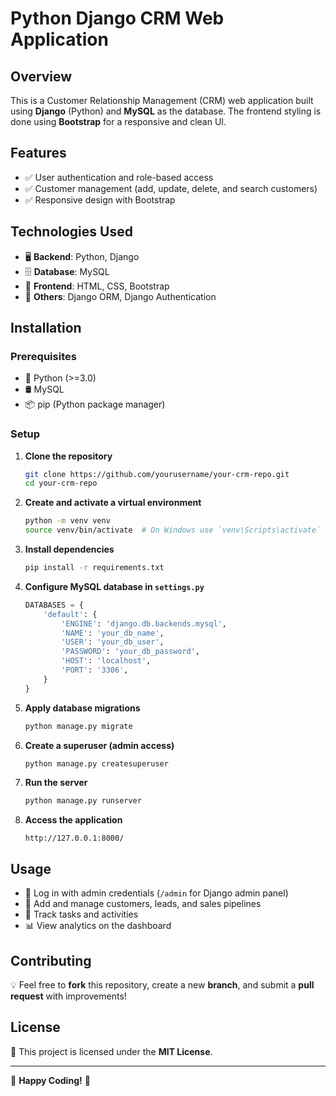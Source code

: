 # Python Django CRM Web Application  

## Overview  
This is a Customer Relationship Management (CRM) web application built using **Django** (Python) and **MySQL** as the database. The frontend styling is done using **Bootstrap** for a responsive and clean UI.  

## Features  
- ✅ User authentication and role-based access  
- ✅ Customer management (add, update, delete, and search customers)    
- ✅ Responsive design with Bootstrap  

## Technologies Used  
- 🖥 **Backend**: Python, Django  
- 🗄 **Database**: MySQL  
- 🎨 **Frontend**: HTML, CSS, Bootstrap  
- 🔗 **Others**: Django ORM, Django Authentication  

## Installation  

### Prerequisites  
- 🐍 Python (>=3.0)  
- 🛢 MySQL  
- 📦 pip (Python package manager)  

### Setup  
1. **Clone the repository**  
   ```sh  
   git clone https://github.com/yourusername/your-crm-repo.git  
   cd your-crm-repo  
   ```  

2. **Create and activate a virtual environment**  
   ```sh  
   python -m venv venv  
   source venv/bin/activate  # On Windows use `venv\Scripts\activate`  
   ```  

3. **Install dependencies**  
   ```sh  
   pip install -r requirements.txt  
   ```  

4. **Configure MySQL database in `settings.py`**  
   ```python  
   DATABASES = {  
       'default': {  
           'ENGINE': 'django.db.backends.mysql',  
           'NAME': 'your_db_name',  
           'USER': 'your_db_user',  
           'PASSWORD': 'your_db_password',  
           'HOST': 'localhost',  
           'PORT': '3306',  
       }  
   }  
   ```  

5. **Apply database migrations**  
   ```sh  
   python manage.py migrate  
   ```  

6. **Create a superuser (admin access)**  
   ```sh  
   python manage.py createsuperuser  
   ```  

7. **Run the server**  
   ```sh  
   python manage.py runserver  
   ```  

8. **Access the application**  
   ```
   http://127.0.0.1:8000/  
   ```  

## Usage  
- 🔑 Log in with admin credentials (`/admin` for Django admin panel)  
- 👥 Add and manage customers, leads, and sales pipelines  
- 📅 Track tasks and activities  
- 📊 View analytics on the dashboard  

## Contributing  
💡 Feel free to **fork** this repository, create a new **branch**, and submit a **pull request** with improvements!  

## License  
📜 This project is licensed under the **MIT License**.  

---
🚀 **Happy Coding!** 🎯
